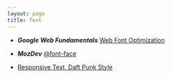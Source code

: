 ```yaml
---
layout: page
title: Text
---
```


* ***Google Web Fundamentals*** [Web Font Optimization](https://developers.google.com/web/fundamentals/performance/optimizing-content-efficiency/webfont-optimization?hl=en)

* ***MozDev*** [@font-face](https://developer.mozilla.org/en/docs/Web/CSS/@font-face)

* [Responsive Text, Daft Punk Style](https://www.voorhoede.nl/en/blog/responsive-text-daft-punk-style/)

